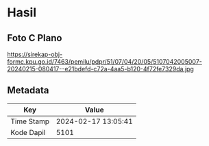 # Hasil

## Foto C Plano

https://sirekap-obj-formc.kpu.go.id/7463/pemilu/pdpr/51/07/04/20/05/5107042005007-20240215-080417--e21bdefd-c72a-4aa5-b120-4f72fe7329da.jpg


## Metadata

| Key        | Value               |
| ---------- | ------------------- |
| Time Stamp | 2024-02-17 13:05:41 |
| Kode Dapil | 5101                |



